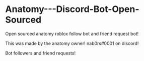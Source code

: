 # Anatomy---Discord-Bot-Open-Sourced
Open sourced anatomy roblox follow bot and friend request bot!

This was made by the anatomy owner! nab0rs#0001 on discord!



Bot followers and friend requests!
